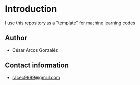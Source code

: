 # Introduction
I use this repository as a "template" for machine learning codes
## Author
- César Arcos Gonzaléz
## Contact information
- racec9999@gmail.com

